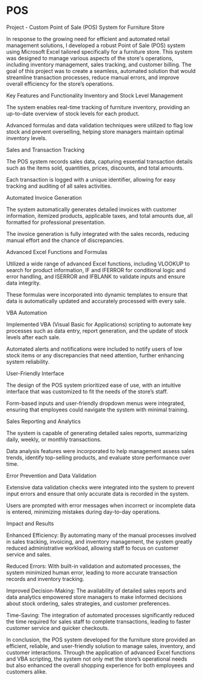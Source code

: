 # POS
Project - Custom Point of Sale (POS) System for Furniture Store

In response to the growing need for efficient and automated retail management solutions, I developed a robust Point of Sale (POS) system using Microsoft Excel tailored specifically for a furniture store. This system was designed to manage various aspects of the store's operations, including inventory management, sales tracking, and customer billing. The goal of this project was to create a seamless, automated solution that would streamline transaction processes, reduce manual errors, and improve overall efficiency for the store’s operations.

Key Features and Functionality
Inventory and Stock Level Management

The system enables real-time tracking of furniture inventory, providing an up-to-date overview of stock levels for each product.

Advanced formulas and data validation techniques were utilized to flag low stock and prevent overselling, helping store managers maintain optimal inventory levels.

Sales and Transaction Tracking

The POS system records sales data, capturing essential transaction details such as the items sold, quantities, prices, discounts, and total amounts.

Each transaction is logged with a unique identifier, allowing for easy tracking and auditing of all sales activities.

Automated Invoice Generation

The system automatically generates detailed invoices with customer information, itemized products, applicable taxes, and total amounts due, all formatted for professional presentation.

The invoice generation is fully integrated with the sales records, reducing manual effort and the chance of discrepancies.

Advanced Excel Functions and Formulas

Utilized a wide range of advanced Excel functions, including VLOOKUP to search for product information, IF and IFERROR for conditional logic and error handling, and ISERROR and IFBLANK to validate inputs and ensure data integrity.

These formulas were incorporated into dynamic templates to ensure that data is automatically updated and accurately processed with every sale.

VBA Automation

Implemented VBA (Visual Basic for Applications) scripting to automate key processes such as data entry, report generation, and the update of stock levels after each sale.

Automated alerts and notifications were included to notify users of low stock items or any discrepancies that need attention, further enhancing system reliability.

User-Friendly Interface

The design of the POS system prioritized ease of use, with an intuitive interface that was customized to fit the needs of the store’s staff.

Form-based inputs and user-friendly dropdown menus were integrated, ensuring that employees could navigate the system with minimal training.

Sales Reporting and Analytics

The system is capable of generating detailed sales reports, summarizing daily, weekly, or monthly transactions.

Data analysis features were incorporated to help management assess sales trends, identify top-selling products, and evaluate store performance over time.

Error Prevention and Data Validation

Extensive data validation checks were integrated into the system to prevent input errors and ensure that only accurate data is recorded in the system.

Users are prompted with error messages when incorrect or incomplete data is entered, minimizing mistakes during day-to-day operations.

Impact and Results

Enhanced Efficiency: By automating many of the manual processes involved in sales tracking, invoicing, and inventory management, the system greatly reduced administrative workload, allowing staff to focus on customer service and sales.

Reduced Errors: With built-in validation and automated processes, the system minimized human error, leading to more accurate transaction records and inventory tracking.

Improved Decision-Making: The availability of detailed sales reports and data analytics empowered store managers to make informed decisions about stock ordering, sales strategies, and customer preferences.

Time-Saving: The integration of automated processes significantly reduced the time required for sales staff to complete transactions, leading to faster customer service and quicker checkouts.

In conclusion, the POS system developed for the furniture store provided an efficient, reliable, and user-friendly solution to manage sales, inventory, and customer interactions. Through the application of advanced Excel functions and VBA scripting, the system not only met the store’s operational needs but also enhanced the overall shopping experience for both employees and customers alike.
